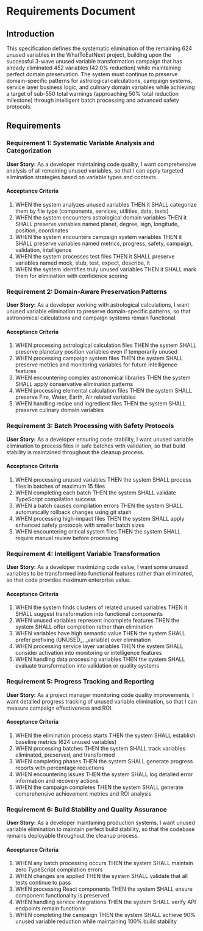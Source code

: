 # Requirements Document

## Introduction

This specification defines the systematic elimination of the remaining 624 unused variables in the WhatToEatNext project, building upon the successful 3-wave unused variable transformation campaign that has already eliminated 452 variables (42.0% reduction) while maintaining perfect domain preservation. The system must continue to preserve domain-specific patterns for astrological calculations, campaign systems, service layer business logic, and culinary domain variables while achieving a target of sub-550 total warnings (approaching 50% total reduction milestone) through intelligent batch processing and advanced safety protocols.

## Requirements

### Requirement 1: Systematic Variable Analysis and Categorization

**User Story:** As a developer maintaining code quality, I want comprehensive analysis of all remaining unused variables, so that I can apply targeted elimination strategies based on variable types and contexts.

#### Acceptance Criteria

1. WHEN the system analyzes unused variables THEN it SHALL categorize them by file type (components, services, utilities, data, tests)
2. WHEN the system encounters astrological domain variables THEN it SHALL preserve variables named planet, degree, sign, longitude, position, coordinates
3. WHEN the system encounters campaign system variables THEN it SHALL preserve variables named metrics, progress, safety, campaign, validation, intelligence
4. WHEN the system processes test files THEN it SHALL preserve variables named mock, stub, test, expect, describe, it
5. WHEN the system identifies truly unused variables THEN it SHALL mark them for elimination with confidence scoring

### Requirement 2: Domain-Aware Preservation Patterns

**User Story:** As a developer working with astrological calculations, I want unused variable elimination to preserve domain-specific patterns, so that astronomical calculations and campaign systems remain functional.

#### Acceptance Criteria

1. WHEN processing astrological calculation files THEN the system SHALL preserve planetary position variables even if temporarily unused
2. WHEN processing campaign system files THEN the system SHALL preserve metrics and monitoring variables for future intelligence features
3. WHEN encountering complex astronomical libraries THEN the system SHALL apply conservative elimination patterns
4. WHEN processing elemental calculation files THEN the system SHALL preserve Fire, Water, Earth, Air related variables
5. WHEN handling recipe and ingredient files THEN the system SHALL preserve culinary domain variables

### Requirement 3: Batch Processing with Safety Protocols

**User Story:** As a developer ensuring code stability, I want unused variable elimination to process files in safe batches with validation, so that build stability is maintained throughout the cleanup process.

#### Acceptance Criteria

1. WHEN processing unused variables THEN the system SHALL process files in batches of maximum 15 files
2. WHEN completing each batch THEN the system SHALL validate TypeScript compilation success
3. WHEN a batch causes compilation errors THEN the system SHALL automatically rollback changes using git stash
4. WHEN processing high-impact files THEN the system SHALL apply enhanced safety protocols with smaller batch sizes
5. WHEN encountering critical system files THEN the system SHALL require manual review before processing

### Requirement 4: Intelligent Variable Transformation

**User Story:** As a developer maximizing code value, I want some unused variables to be transformed into functional features rather than eliminated, so that code provides maximum enterprise value.

#### Acceptance Criteria

1. WHEN the system finds clusters of related unused variables THEN it SHALL suggest transformation into functional components
2. WHEN unused variables represent incomplete features THEN the system SHALL offer completion rather than elimination
3. WHEN variables have high semantic value THEN the system SHALL prefer prefixing (UNUSED_, _variable) over elimination
4. WHEN processing service layer variables THEN the system SHALL consider activation into monitoring or intelligence features
5. WHEN handling data processing variables THEN the system SHALL evaluate transformation into validation or quality systems

### Requirement 5: Progress Tracking and Reporting

**User Story:** As a project manager monitoring code quality improvements, I want detailed progress tracking of unused variable elimination, so that I can measure campaign effectiveness and ROI.

#### Acceptance Criteria

1. WHEN the elimination process starts THEN the system SHALL establish baseline metrics (624 unused variables)
2. WHEN processing batches THEN the system SHALL track variables eliminated, preserved, and transformed
3. WHEN completing phases THEN the system SHALL generate progress reports with percentage reductions
4. WHEN encountering issues THEN the system SHALL log detailed error information and recovery actions
5. WHEN the campaign completes THEN the system SHALL generate comprehensive achievement metrics and ROI analysis

### Requirement 6: Build Stability and Quality Assurance

**User Story:** As a developer maintaining production systems, I want unused variable elimination to maintain perfect build stability, so that the codebase remains deployable throughout the cleanup process.

#### Acceptance Criteria

1. WHEN any batch processing occurs THEN the system SHALL maintain zero TypeScript compilation errors
2. WHEN changes are applied THEN the system SHALL validate that all tests continue to pass
3. WHEN processing React components THEN the system SHALL ensure component functionality is preserved
4. WHEN handling service integrations THEN the system SHALL verify API endpoints remain functional
5. WHEN completing the campaign THEN the system SHALL achieve 90% unused variable reduction while maintaining 100% build stability
